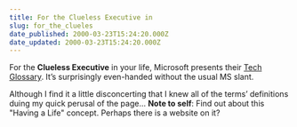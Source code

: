 ```yaml
---
title: For the Clueless Executive in
slug: for_the_clueles
date_published: 2000-03-23T15:24:20.000Z
date_updated: 2000-03-23T15:24:20.000Z
---
```


For the **Clueless Executive** in your life, Microsoft presents their [Tech Glossary](http://www.microsoft.com/enterprise/glossary.htm). It’s surprisingly even-handed without the usual MS slant.

Although I find it a little disconcerting that I knew all of the terms’ definitions duing my quick perusal of the page… **Note to self**: Find out about this "Having a Life" concept. Perhaps there is a website on it?
